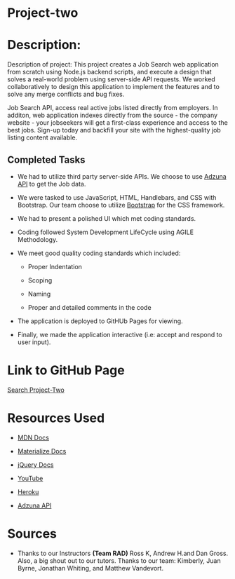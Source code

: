 # Project-two

# Description:

Description of project: This project creates a Job Search web application from scratch using Node.js backend scripts, and execute a design that solves a real-world problem using server-side API requests. We worked collaboratively to design this application to implement the features and to solve any merge conflicts and bug fixes.

Job Search API, access real active jobs listed directly from employers. In additon, web application indexes directly from the source - the company website - your jobseekers will get a first-class experience and access to the best jobs. Sign-up today and backfill your site with the highest-quality job listing content available.

## Completed Tasks

* We had to utilize third party server-side APIs.  We choose to use [Adzuna API](https://developer.adzuna.com/overview) to get the Job data.

* We were tasked to use JavaScript, HTML, Handlebars, and CSS with Bootstrap.  Our team choose to utilize [Bootstrap](https://getbootstrap.com/) for the CSS framework.

* We had to present a polished UI which met coding standards.

* Coding followed System Development LifeCycle using AGILE Methodology.

* We meet good quality coding standards which included:
    
    * Proper Indentation
    
    * Scoping

    * Naming

    * Proper and detailed comments in the code


* The application is deployed to GitHUb Pages for viewing.

* Finally, we made the application interactive (i.e: accept and respond to user input).

# Link to GitHub Page

[Search Project-Two](https://github.com/KimMakeItHappen/Project-two.git)


# Resources Used

* [MDN Docs](https://developer.mozilla.org/en-US/)

* [Materialize Docs](https://materializecss.com/)

* [jQuery Docs](https://api.jquery.com/)

* [YouTube](https://www.youtube.com/)

* [Heroku](https://devcenter.heroku.com/categories/reference)

* [Adzuna API](https://developer.adzuna.com/overview)

# Sources

* Thanks to our Instructors **(Team RAD)** Ross K, Andrew H.and Dan Gross. Also, a big shout out to our tutors.  Thanks to our team: Kimberly, Juan Byrne, Jonathan Whiting, and Matthew Vandevort.  

